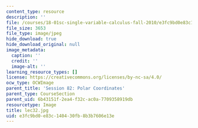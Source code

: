 ```yaml
---
content_type: resource
description: ''
file: /courses/18-01sc-single-variable-calculus-fall-2010/e3fc9bd0e83c140430fb8b3b7606e13e_lec32.jpg
file_size: 3653
file_type: image/jpeg
hide_download: true
hide_download_original: null
image_metadata:
  caption: ''
  credit: ''
  image-alt: ''
learning_resource_types: []
license: https://creativecommons.org/licenses/by-nc-sa/4.0/
ocw_type: OCWImage
parent_title: 'Session 82: Polar Coordinates'
parent_type: CourseSection
parent_uid: 6b43151f-2ea4-f32c-ac0a-7709358919db
resourcetype: Image
title: lec32.jpg
uid: e3fc9bd0-e83c-1404-30fb-8b3b7606e13e
---
```

